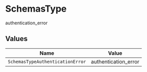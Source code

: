 # SchemasType

authentication_error


## Values

| Name                             | Value                            |
| -------------------------------- | -------------------------------- |
| `SchemasTypeAuthenticationError` | authentication_error             |